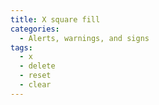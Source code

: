 ```yaml
---
title: X square fill
categories:
  - Alerts, warnings, and signs
tags:
  - x
  - delete
  - reset
  - clear
---
```

